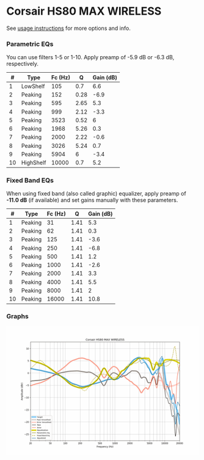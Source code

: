 # Corsair HS80 MAX WIRELESS
See [usage instructions](https://github.com/jaakkopasanen/AutoEq#usage) for more options and info.

### Parametric EQs
You can use filters 1-5 or 1-10. Apply preamp of -5.9 dB or -6.3 dB, respectively.

|   # | Type      |   Fc (Hz) |    Q |   Gain (dB) |
|-----|-----------|-----------|------|-------------|
|   1 | LowShelf  |       105 | 0.7  |         6.6 |
|   2 | Peaking   |       152 | 0.28 |        -6.9 |
|   3 | Peaking   |       595 | 2.65 |         5.3 |
|   4 | Peaking   |       999 | 2.12 |        -3.3 |
|   5 | Peaking   |      3523 | 0.52 |         6   |
|   6 | Peaking   |      1968 | 5.26 |         0.3 |
|   7 | Peaking   |      2000 | 2.22 |        -0.6 |
|   8 | Peaking   |      3026 | 5.24 |         0.7 |
|   9 | Peaking   |      5904 | 6    |        -3.4 |
|  10 | HighShelf |     10000 | 0.7  |         5.2 |

### Fixed Band EQs
When using fixed band (also called graphic) equalizer, apply preamp of **-11.0 dB** (if available) and set gains manually with these parameters.

|   # | Type    |   Fc (Hz) |    Q |   Gain (dB) |
|-----|---------|-----------|------|-------------|
|   1 | Peaking |        31 | 1.41 |         5.3 |
|   2 | Peaking |        62 | 1.41 |         0.3 |
|   3 | Peaking |       125 | 1.41 |        -3.6 |
|   4 | Peaking |       250 | 1.41 |        -6.8 |
|   5 | Peaking |       500 | 1.41 |         1.2 |
|   6 | Peaking |      1000 | 1.41 |        -2.6 |
|   7 | Peaking |      2000 | 1.41 |         3.3 |
|   8 | Peaking |      4000 | 1.41 |         5.5 |
|   9 | Peaking |      8000 | 1.41 |         2   |
|  10 | Peaking |     16000 | 1.41 |        10.8 |

### Graphs
![](./Corsair%20HS80%20MAX%20WIRELESS.png)
